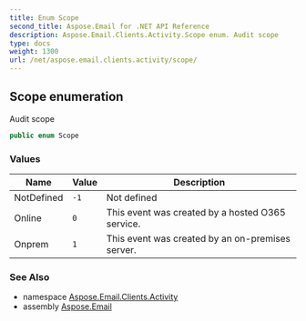 ```yaml
---
title: Enum Scope
second_title: Aspose.Email for .NET API Reference
description: Aspose.Email.Clients.Activity.Scope enum. Audit scope
type: docs
weight: 1300
url: /net/aspose.email.clients.activity/scope/
---
```

## Scope enumeration

Audit scope

```csharp
public enum Scope
```

### Values

| Name | Value | Description |
| --- | --- | --- |
| NotDefined | `-1` | Not defined |
| Online | `0` | This event was created by a hosted O365 service. |
| Onprem | `1` | This event was created by an on-premises server. |

### See Also

* namespace [Aspose.Email.Clients.Activity](../../aspose.email.clients.activity/)
* assembly [Aspose.Email](../../)


